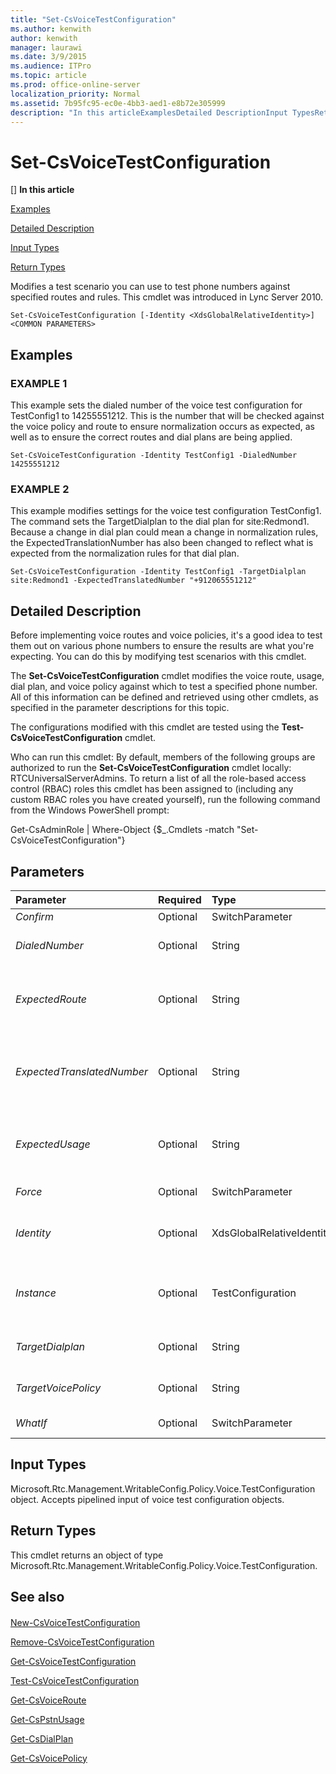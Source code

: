 ```yaml
---
title: "Set-CsVoiceTestConfiguration"
ms.author: kenwith
author: kenwith
manager: laurawi
ms.date: 3/9/2015
ms.audience: ITPro
ms.topic: article
ms.prod: office-online-server
localization_priority: Normal
ms.assetid: 7b95fc95-ec0e-4bb3-aed1-e8b72e305999
description: "In this articleExamplesDetailed DescriptionInput TypesReturn Types"
---
```


# Set-CsVoiceTestConfiguration
[]
 **In this article**
  
[Examples](#sectionSection0)
  
[Detailed Description](#sectionSection1)
  
[Input Types](#sectionSection2)
  
[Return Types](#sectionSection3)
  
Modifies a test scenario you can use to test phone numbers against specified routes and rules. This cmdlet was introduced in Lync Server 2010.
  
```
Set-CsVoiceTestConfiguration [-Identity <XdsGlobalRelativeIdentity>] <COMMON PARAMETERS>
```

## Examples
<a name="sectionSection0"> </a>

### EXAMPLE 1

This example sets the dialed number of the voice test configuration for TestConfig1 to 14255551212. This is the number that will be checked against the voice policy and route to ensure normalization occurs as expected, as well as to ensure the correct routes and dial plans are being applied.
  
```
Set-CsVoiceTestConfiguration -Identity TestConfig1 -DialedNumber 14255551212
```

### EXAMPLE 2

This example modifies settings for the voice test configuration TestConfig1. The command sets the TargetDialplan to the dial plan for site:Redmond1. Because a change in dial plan could mean a change in normalization rules, the ExpectedTranslationNumber has also been changed to reflect what is expected from the normalization rules for that dial plan.
  
```
Set-CsVoiceTestConfiguration -Identity TestConfig1 -TargetDialplan site:Redmond1 -ExpectedTranslatedNumber "+912065551212"
```

## Detailed Description
<a name="sectionSection1"> </a>

Before implementing voice routes and voice policies, it's a good idea to test them out on various phone numbers to ensure the results are what you're expecting. You can do this by modifying test scenarios with this cmdlet.
  
The **Set-CsVoiceTestConfiguration** cmdlet modifies the voice route, usage, dial plan, and voice policy against which to test a specified phone number. All of this information can be defined and retrieved using other cmdlets, as specified in the parameter descriptions for this topic. 
  
The configurations modified with this cmdlet are tested using the **Test-CsVoiceTestConfiguration** cmdlet. 
  
Who can run this cmdlet: By default, members of the following groups are authorized to run the **Set-CsVoiceTestConfiguration** cmdlet locally: RTCUniversalServerAdmins. To return a list of all the role-based access control (RBAC) roles this cmdlet has been assigned to (including any custom RBAC roles you have created yourself), run the following command from the Windows PowerShell prompt: 
  
Get-CsAdminRole | Where-Object {$_.Cmdlets -match "Set-CsVoiceTestConfiguration"}
  
## Parameters
<a name="sectionSection1"> </a>

|**Parameter**|**Required**|**Type**|**Description**|
|:-----|:-----|:-----|:-----|
| _Confirm_ <br/> |Optional  <br/> |SwitchParameter  <br/> |Prompts you for confirmation before executing the command.  <br/> |
| _DialedNumber_ <br/> |Optional  <br/> |String  <br/> |The phone number you want to use to test the policies, usages, and so on.  <br/> Must be 512 characters or fewer.  <br/> |
| _ExpectedRoute_ <br/> |Optional  <br/> |String  <br/> |The name of the voice route expected to be used during the configuration test. If a different route is used, based on the target dial plan and voice policy, the test will fail. You can retrieve available voice routes by calling the **Get-CsVoiceRoute** cmdlet.  <br/> Must be 256 characters or fewer.  <br/> |
| _ExpectedTranslatedNumber_ <br/> |Optional  <br/> |String  <br/> |The phone number in the format you expect to see it in after translation. This is the value of the DialedNumber parameter after normalization. If you run the **Test-CsVoiceTestConfiguration** cmdlet and the DialedNumber does not result in the value in ExpectedTranslatedNumber, the test will report as Fail.  <br/> Must be 512 characters or fewer.  <br/> |
| _ExpectedUsage_ <br/> |Optional  <br/> |String  <br/> |The name of the PSTN usage expected to be used during the configuration test. If a different PSTN usage is used, based on the target dial plan and voice policy, the test will fail. You can retrieve available usages by calling the **Get-CsPstnUsage** cmdlet.  <br/> Must be 256 characters or fewer.  <br/> |
| _Force_ <br/> |Optional  <br/> |SwitchParameter  <br/> |Suppresses any confirmation prompts that would otherwise be displayed before making changes.  <br/> |
| _Identity_ <br/> |Optional  <br/> |XdsGlobalRelativeIdentity  <br/> |A string uniquely identifying the test scenario you want to modify.  <br/> The value of this parameter does not include scope because this object can be created only at the global scope. Therefore only a name is required.  <br/> |
| _Instance_ <br/> |Optional  <br/> |TestConfiguration  <br/> |An object of type Microsoft.Rtc.Management.WritableConfig.Policy.Voice.TestConfiguration that contains an existing voice test configuration with the changes you'd like to make to that configuration. An object of this type can be retrieved by calling the **Get-CsVoiceTestConfiguraton** cmdlet.  <br/> |
| _TargetDialplan_ <br/> |Optional  <br/> |String  <br/> |The Identity of the dial plan to be used for this test. Dial plans can be retrieved by calling the **Get-CsDialPlan** cmdlet.  <br/> Must be 40 characters or fewer.  <br/> |
| _TargetVoicePolicy_ <br/> |Optional  <br/> |String  <br/> |The Identity of the voice policy against which to run this test. Voice policies can be retrieved by calling the **Get-CsVoicePolicy** cmdlet.  <br/> Must be 40 characters or fewer.  <br/> |
| _WhatIf_ <br/> |Optional  <br/> |SwitchParameter  <br/> |Describes what would happen if you executed the command without actually executing the command.  <br/> |
   
## Input Types
<a name="sectionSection2"> </a>

Microsoft.Rtc.Management.WritableConfig.Policy.Voice.TestConfiguration object. Accepts pipelined input of voice test configuration objects.
  
## Return Types
<a name="sectionSection3"> </a>

This cmdlet returns an object of type Microsoft.Rtc.Management.WritableConfig.Policy.Voice.TestConfiguration.
  
## See also
<a name="sectionSection3"> </a>

#### 

[New-CsVoiceTestConfiguration](new-csvoicetestconfiguration.md)
  
[Remove-CsVoiceTestConfiguration](remove-csvoicetestconfiguration.md)
  
[Get-CsVoiceTestConfiguration](get-csvoicetestconfiguration.md)
  
[Test-CsVoiceTestConfiguration](test-csvoicetestconfiguration.md)
  
[Get-CsVoiceRoute](get-csvoiceroute.md)
  
[Get-CsPstnUsage](get-cspstnusage.md)
  
[Get-CsDialPlan](get-csdialplan.md)
  
[Get-CsVoicePolicy](get-csvoicepolicy.md)


